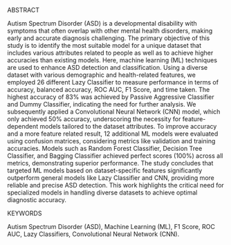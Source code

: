 ABSTRACT

Autism Spectrum Disorder (ASD) is a developmental disability with symptoms that often overlap with other mental health disorders, making early and accurate diagnosis challenging. 
The primary objective of this study is to identify the most suitable model for a unique dataset that includes various attributes related to people as well as to achieve higher accuracies than existing models. 
Here, machine learning (ML) techniques are used to enhance ASD detection and classification. Using a diverse dataset with various demographic and health-related features, we employed 26 different Lazy Classifier
to measure performance in terms of accuracy, balanced accuracy, ROC AUC, F1 Score, and time taken. The highest accuracy of 83% was achieved by Passive Aggressive Classifier and Dummy Classifier, 
indicating the need for further analysis. We subsequently applied a Convolutional Neural Network (CNN) model, which only achieved 50% accuracy, underscoring the necessity for feature-dependent models
tailored to the dataset attributes. To improve accuracy and a more feature related result, 12 additional ML models were evaluated using confusion matrices, considering metrics like validation and training accuracies. 
Models such as Random Forest Classifier, Decision Tree Classifier, and Bagging Classifier achieved perfect scores (100%) across all metrics, demonstrating superior performance.
The study concludes that targeted ML models based on dataset-specific features significantly outperform general models like Lazy Classifier and CNN, providing more reliable and precise ASD detection. 
This work highlights the critical need for specialized models in handling diverse datasets to achieve optimal diagnostic accuracy.

KEYWORDS

Autism Spectrum Disorder (ASD), Machine Learning (ML), F1 Score, ROC AUC, Lazy Classifiers, Convolutional Neural Network (CNN).
